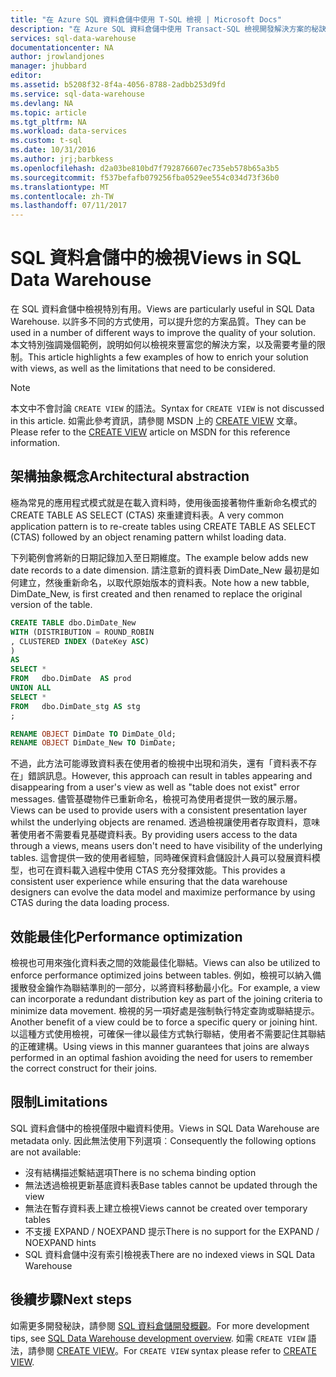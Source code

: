 ```yaml
---
title: "在 Azure SQL 資料倉儲中使用 T-SQL 檢視 | Microsoft Docs"
description: "在 Azure SQL 資料倉儲中使用 Transact-SQL 檢視開發解決方案的秘訣。"
services: sql-data-warehouse
documentationcenter: NA
author: jrowlandjones
manager: jhubbard
editor: 
ms.assetid: b5208f32-8f4a-4056-8788-2adbb253d9fd
ms.service: sql-data-warehouse
ms.devlang: NA
ms.topic: article
ms.tgt_pltfrm: NA
ms.workload: data-services
ms.custom: t-sql
ms.date: 10/31/2016
ms.author: jrj;barbkess
ms.openlocfilehash: d2a03be810bd7f792876607ec735eb578b65a3b5
ms.sourcegitcommit: f537befafb079256fba0529ee554c034d73f36b0
ms.translationtype: MT
ms.contentlocale: zh-TW
ms.lasthandoff: 07/11/2017
---
```

# <a name="views-in-sql-data-warehouse"></a><span data-ttu-id="17855-103">SQL 資料倉儲中的檢視</span><span class="sxs-lookup"><span data-stu-id="17855-103">Views in SQL Data Warehouse</span></span>
<span data-ttu-id="17855-104">在 SQL 資料倉儲中檢視特別有用。</span><span class="sxs-lookup"><span data-stu-id="17855-104">Views are particularly useful in SQL Data Warehouse.</span></span> <span data-ttu-id="17855-105">以許多不同的方式使用，可以提升您的方案品質。</span><span class="sxs-lookup"><span data-stu-id="17855-105">They can be used in a number of different ways to improve the quality of your solution.</span></span>  <span data-ttu-id="17855-106">本文特別強調幾個範例，說明如何以檢視來豐富您的解決方案，以及需要考量的限制。</span><span class="sxs-lookup"><span data-stu-id="17855-106">This article highlights a few examples of how to enrich your solution with views, as well as the limitations that need to be considered.</span></span>

> [!NOTE]
> <span data-ttu-id="17855-107">本文中不會討論 `CREATE VIEW` 的語法。</span><span class="sxs-lookup"><span data-stu-id="17855-107">Syntax for `CREATE VIEW` is not discussed in this article.</span></span> <span data-ttu-id="17855-108">如需此參考資訊，請參閱 MSDN 上的 [CREATE VIEW][CREATE VIEW] 文章。</span><span class="sxs-lookup"><span data-stu-id="17855-108">Please refer to the [CREATE VIEW][CREATE VIEW] article on MSDN for this reference information.</span></span>
> 
> 

## <a name="architectural-abstraction"></a><span data-ttu-id="17855-109">架構抽象概念</span><span class="sxs-lookup"><span data-stu-id="17855-109">Architectural abstraction</span></span>
<span data-ttu-id="17855-110">極為常見的應用程式模式就是在載入資料時，使用後面接著物件重新命名模式的 CREATE TABLE AS SELECT (CTAS) 來重建資料表。</span><span class="sxs-lookup"><span data-stu-id="17855-110">A very common application pattern is to re-create tables using CREATE TABLE AS SELECT (CTAS) followed by an object renaming pattern whilst loading data.</span></span>

<span data-ttu-id="17855-111">下列範例會將新的日期記錄加入至日期維度。</span><span class="sxs-lookup"><span data-stu-id="17855-111">The example below adds new date records to a date dimension.</span></span> <span data-ttu-id="17855-112">請注意新的資料表 DimDate_New 最初是如何建立，然後重新命名，以取代原始版本的資料表。</span><span class="sxs-lookup"><span data-stu-id="17855-112">Note how a new tabble, DimDate_New, is first created and then renamed to replace the original version of the table.</span></span>

```sql
CREATE TABLE dbo.DimDate_New
WITH (DISTRIBUTION = ROUND_ROBIN
, CLUSTERED INDEX (DateKey ASC)
)
AS
SELECT *
FROM   dbo.DimDate  AS prod
UNION ALL
SELECT *
FROM   dbo.DimDate_stg AS stg
;

RENAME OBJECT DimDate TO DimDate_Old;
RENAME OBJECT DimDate_New TO DimDate;

```

<span data-ttu-id="17855-113">不過，此方法可能導致資料表在使用者的檢視中出現和消失，還有「資料表不存在」錯誤訊息。</span><span class="sxs-lookup"><span data-stu-id="17855-113">However, this approach can result in tables appearing and disappearing from a user's view as well as "table does not exist" error messages.</span></span> <span data-ttu-id="17855-114">儘管基礎物件已重新命名，檢視可為使用者提供一致的展示層。</span><span class="sxs-lookup"><span data-stu-id="17855-114">Views can be used to provide users with a consistent presentation layer whilst the underlying objects are renamed.</span></span> <span data-ttu-id="17855-115">透過檢視讓使用者存取資料，意味著使用者不需要看見基礎資料表。</span><span class="sxs-lookup"><span data-stu-id="17855-115">By providing users access to the data through a views, means users don't need to have visibility of the underlying tables.</span></span> <span data-ttu-id="17855-116">這會提供一致的使用者經驗，同時確保資料倉儲設計人員可以發展資料模型，也可在資料載入過程中使用 CTAS 充分發揮效能。</span><span class="sxs-lookup"><span data-stu-id="17855-116">This provides a consistent user experience while ensuring that the data warehouse designers can evolve the data model and maximize performance by using CTAS during the data loading process.</span></span>    

## <a name="performance-optimization"></a><span data-ttu-id="17855-117">效能最佳化</span><span class="sxs-lookup"><span data-stu-id="17855-117">Performance optimization</span></span>
<span data-ttu-id="17855-118">檢視也可用來強化資料表之間的效能最佳化聯結。</span><span class="sxs-lookup"><span data-stu-id="17855-118">Views can also be utilized to enforce performance optimized joins between tables.</span></span> <span data-ttu-id="17855-119">例如，檢視可以納入備援散發金鑰作為聯結準則的一部分，以將資料移動最小化。</span><span class="sxs-lookup"><span data-stu-id="17855-119">For example, a view can incorporate a redundant distribution key as part of the joining criteria to minimize data movement.</span></span>  <span data-ttu-id="17855-120">檢視的另一項好處是強制執行特定查詢或聯結提示。</span><span class="sxs-lookup"><span data-stu-id="17855-120">Another benefit of a view could be to force a specific query or joining hint.</span></span> <span data-ttu-id="17855-121">以這種方式使用檢視，可確保一律以最佳方式執行聯結，使用者不需要記住其聯結的正確建構。</span><span class="sxs-lookup"><span data-stu-id="17855-121">Using views in this manner guarantees that joins are always performed in an optimal fashion avoiding the need for users to remember the correct construct for their joins.</span></span>

## <a name="limitations"></a><span data-ttu-id="17855-122">限制</span><span class="sxs-lookup"><span data-stu-id="17855-122">Limitations</span></span>
<span data-ttu-id="17855-123">SQL 資料倉儲中的檢視僅限中繼資料使用。</span><span class="sxs-lookup"><span data-stu-id="17855-123">Views in SQL Data Warehouse are metadata only.</span></span>  <span data-ttu-id="17855-124">因此無法使用下列選項︰</span><span class="sxs-lookup"><span data-stu-id="17855-124">Consequently the following options are not available:</span></span>

* <span data-ttu-id="17855-125">沒有結構描述繫結選項</span><span class="sxs-lookup"><span data-stu-id="17855-125">There is no schema binding option</span></span>
* <span data-ttu-id="17855-126">無法透過檢視更新基底資料表</span><span class="sxs-lookup"><span data-stu-id="17855-126">Base tables cannot be updated through the view</span></span>
* <span data-ttu-id="17855-127">無法在暫存資料表上建立檢視</span><span class="sxs-lookup"><span data-stu-id="17855-127">Views cannot be created over temporary tables</span></span>
* <span data-ttu-id="17855-128">不支援 EXPAND / NOEXPAND 提示</span><span class="sxs-lookup"><span data-stu-id="17855-128">There is no support for the EXPAND / NOEXPAND hints</span></span>
* <span data-ttu-id="17855-129">SQL 資料倉儲中沒有索引檢視表</span><span class="sxs-lookup"><span data-stu-id="17855-129">There are no indexed views in SQL Data Warehouse</span></span>

## <a name="next-steps"></a><span data-ttu-id="17855-130">後續步驟</span><span class="sxs-lookup"><span data-stu-id="17855-130">Next steps</span></span>
<span data-ttu-id="17855-131">如需更多開發秘訣，請參閱 [SQL 資料倉儲開發概觀][SQL Data Warehouse development overview]。</span><span class="sxs-lookup"><span data-stu-id="17855-131">For more development tips, see [SQL Data Warehouse development overview][SQL Data Warehouse development overview].</span></span>
<span data-ttu-id="17855-132">如需 `CREATE VIEW` 語法，請參閱 [CREATE VIEW][CREATE VIEW]。</span><span class="sxs-lookup"><span data-stu-id="17855-132">For `CREATE VIEW` syntax please refer to [CREATE VIEW][CREATE VIEW].</span></span>

<!--Image references-->

<!--Article references-->
[SQL Data Warehouse development overview]: ./sql-data-warehouse-overview-develop.md

<!--MSDN references-->
[CREATE VIEW]: https://msdn.microsoft.com/en-us/library/ms187956.aspx

<!--Other Web references-->
